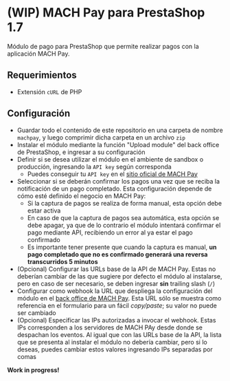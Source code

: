 # (WIP) MACH Pay para PrestaShop 1.7

Módulo de pago para PrestaShop que permite realizar pagos con la aplicación MACH Pay.

## Requerimientos

* Extensión `cURL` de PHP

## Configuración

* Guardar todo el contenido de este repositorio en una carpeta de nombre `machpay`, y luego comprimir dicha carpeta en un archivo `zip`
* Instalar el módulo mediante la función "Upload module" del back office de PrestaShop, e ingresar a su configuración
* Definir si se desea utilizar el módulo en el ambiente de sandbox o producción, ingresando la `API key` según corresponda
  * Puedes conseguir tu `API key` en el [sitio oficial de MACH Pay](https://pay.somosmach.com/)
* Seleccionar si se deberán confirmar los pagos una vez que se reciba la notificación de un pago completado. Esta configuración depende de cómo esté definido el negocio en MACH Pay:
  * Si la captura de pagos se realiza de forma manual, esta opción debe estar activa
  * En caso de que la captura de pagos sea automática, esta opción se debe apagar, ya que de lo contrario el módulo intentará confirmar el pago mediante API, recibiendo un error al ya estar el pago confirmado
  * Es importante tener presente que cuando la captura es manual, **un pago completado que no es confirmado generará una reversa transcurridos 5 minutos**
* (Opcional) Configurar las URLs base de la API de MACH Pay. Estas no deberían cambiar de las que sugiere por defecto el módulo al instalarse, pero en caso de ser necesario, se deben ingresar **sin** trailing slash (`/`)
* Configurar como webhook la URL que despliega la configuración del módulo en el [back office de MACH Pay](https://pay.somosmach.com/settings/webhooks). Esta URL sólo se muestra como referencia en el formulario para un fácil *copy/paste*; su valor no puede ser cambiado
* (Opcional) Especificar las IPs autorizadas a invocar el webhook. Estas IPs corresponden a los servidores de MACH PAy desde donde se despachan los eventos. Al igual que con las URLs base de la API, la lista que se presenta al instalar el módulo no debería cambiar, pero si lo deseas, puedes cambiar estos valores ingresando IPs separadas por comas

**Work in progress!**